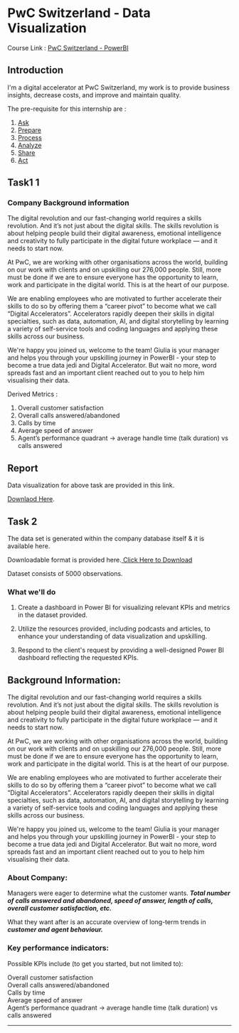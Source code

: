 # PwC Switzerland - Data Visualization

Course Link : [PwC Switzerland - PowerBI](https://www.theforage.com/simulations/pwc-ch/power-bi-cqxg?s=09)

## Introduction 
I'm a digital accelerator at PwC Switzerland, my work is to provide business insights, decrease costs, and improve and maintain quality.  

The pre-requisite for this internship are : 

1. [Ask](https://github.com/sreedatta-v/pwc_forage_data_visualization/blob/main/README.md)
2. [Prepare](https://github.com/sreedatta-v/pwc_forage_data_visualization/blob/main/README.md)
3. [Process](https://github.com/sreedatta-v/pwc_forage_data_visualization/blob/main/README.md)
4. [Analyze](https://github.com/sreedatta-v/pwc_forage_data_visualization/blob/main/README.md)
5. [Share](https://github.com/sreedatta-v/pwc_forage_data_visualization/blob/main/README.md)
6. [Act](https://github.com/sreedatta-v/pwc_forage_data_visualization/blob/main/README.md)

## Task1 1
### Company Background information 

The digital revolution and our fast-changing world requires a skills revolution. And it’s not just about the digital skills. The skills revolution is about helping people build their digital awareness, emotional intelligence and creativity to fully participate in the digital future workplace — and it needs to start now.

At PwC, we are working with other organisations across the world, building on our work with clients and on upskilling our 276,000 people. Still, more must be done if we are to ensure everyone has the opportunity to learn, work and participate in the digital world. This is at the heart of our purpose.

We are enabling employees who are motivated to further accelerate their skills to do so by offering them a “career pivot” to become what we call “Digital Accelerators”. Accelerators rapidly deepen their skills in digital specialties, such as data, automation, AI, and digital storytelling by learning a variety of self-service tools and coding languages and applying these skills across our business.

We're happy you joined us, welcome to the team! Giulia is your manager and helps you through your upskilling journey in PowerBI - your step to become a true data jedi and Digital Accelerator. But wait no more, word spreads fast and an important client reached out to you to help him visualising their data. 

Derived Metrics : 

1. Overall customer satisfaction
2. Overall calls answered/abandoned
3. Calls by time
4. Average speed of answer
5. Agent’s performance quadrant -> average handle time (talk duration) vs calls answered

## Report 

Data visualization for above task are provided in this link. 

[Downlaod Here](https://drive.google.com/file/d/1haKSv_yM0WLWkFzK1H36pKxfFqp0NiZM/view?usp=drive_link). 

## Task 2

The data set is generated within the company database itself & it is available here. 

Downloadable format is provided here.[ Click Here to Download ](https://cdn.theforage.com/vinternships/companyassets/4sLyCPgmsy8DA6Dh3/01%20Call-Center-Dataset.xlsx)

Dataset consists of 5000 observations. 

### What we'll do
1. Create a dashboard in Power BI for visualizing relevant KPIs and metrics in the dataset provided.  

2. Utilize the resources provided, including podcasts and articles, to enhance your understanding of data visualization and upskilling.  

3. Respond to the client's request by providing a well-designed Power BI dashboard reflecting the requested KPIs.

## Background Information: 
The digital revolution and our fast-changing world requires a skills revolution. And it’s not just about the digital skills. The skills revolution is about helping people build their digital awareness, emotional intelligence and creativity to fully participate in the digital future workplace — and it needs to start now.

At PwC, we are working with other organisations across the world, building on our work with clients and on upskilling our 276,000 people. Still, more must be done if we are to ensure everyone has the opportunity to learn, work and participate in the digital world. This is at the heart of our purpose.

We are enabling employees who are motivated to further accelerate their skills to do so by offering them a “career pivot” to become what we call “Digital Accelerators”. Accelerators rapidly deepen their skills in digital specialties, such as data, automation, AI, and digital storytelling by learning a variety of self-service tools and coding languages and applying these skills across our business.

We're happy you joined us, welcome to the team! Giulia is your manager and helps you through your upskilling journey in PowerBI - your step to become a true data jedi and Digital Accelerator. But wait no more, word spreads fast and an important client reached out to you to help him visualising their data. 

### About Company:

Managers were eager to determine what the customer wants.<i><b> Total number of calls answered and abandoned, speed of answer, length of calls, overall customer satisfaction, etc.  </b></i>

What they want after is an accurate overview of long-term trends in <b><i>customer and agent behaviour.</b></i>

### Key performance indicators:
Possible KPIs include (to get you started, but not limited to):

Overall customer satisfaction  
Overall calls answered/abandoned  
Calls by time  
Average speed of answer  
Agent’s performance quadrant -> average handle time (talk duration) vs calls answered  

<hr> 


